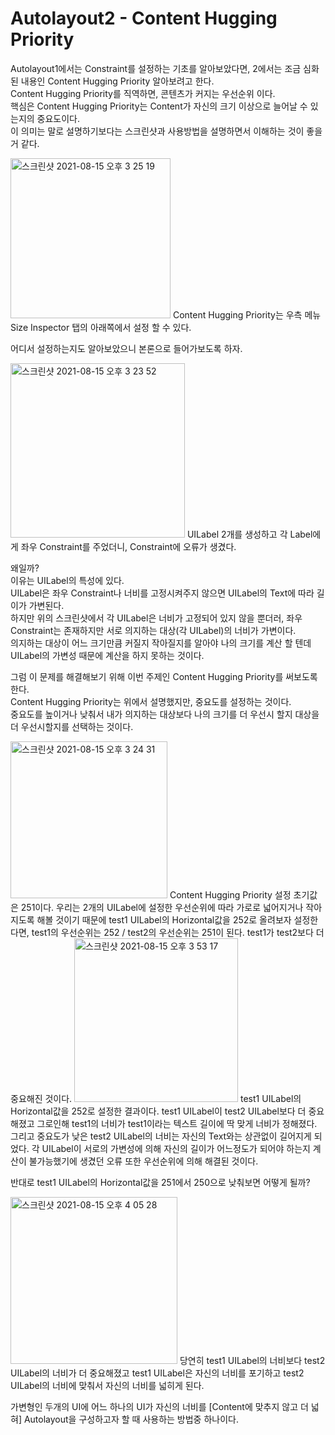 # Autolayout2 - Content Hugging Priority
Autolayout1에서는 Constraint를 설정하는 기초를 알아보았다면, 2에서는 조금 심화된 내용인 Content Hugging Priority 알아보려고 한다.  
Content Hugging Priority를 직역하면, 콘텐츠가 커지는 우선순위 이다.  
핵심은 Content Hugging Priority는 Content가 자신의 크기 이상으로 늘어날 수 있는지의 중요도이다.  
이 의미는 말로 설명하기보다는 스크린샷과 사용방법을 설명하면서 이해하는 것이 좋을 거 같다.  

<img width="256" alt="스크린샷 2021-08-15 오후 3 25 19" src="https://user-images.githubusercontent.com/55477102/129469527-89084b25-9656-4746-b071-b966b906feb9.png">  
Content Hugging Priority는 우측 메뉴 Size Inspector 탭의 아래쪽에서 설정 할 수 있다.  

어디서 설정하는지도 알아보았으니 본론으로 들어가보도록 하자.  

<img width="279" alt="스크린샷 2021-08-15 오후 3 23 52" src="https://user-images.githubusercontent.com/55477102/129469521-24153745-7108-4da9-804b-9c5ba1ca81fc.png">  
UILabel 2개를 생성하고 각 Label에게 좌우 Constraint를 주었더니, Constraint에 오류가 생겼다.  

왜일까?  
이유는 UILabel의 특성에 있다.  
UILabel은 좌우 Constraint나 너비를 고정시켜주지 않으면 UILabel의 Text에 따라 길이가 가변된다.  
하지만 위의 스크린샷에서 각 UILabel은 너비가 고정되어 있지 않을 뿐더러, 좌우 Constraint는 존재하지만 서로 의지하는 대상(각 UILabel)의 너비가 가변이다.  
의지하는 대상이 어느 크기만큼 커질지 작아질지를 알아야 나의 크기를 계산 할 텐데 UILabel의 가변성 때문에 계산을 하지 못하는 것이다.  

그럼 이 문제를 해결해보기 위해 이번 주제인 Content Hugging Priority를 써보도록 한다.  
Content Hugging Priority는 위에서 설명했지만, 중요도를 설정하는 것이다.  
중요도를 높이거나 낮춰서 내가 의지하는 대상보다 나의 크기를 더 우선시 할지 대상을 더 우선시할지를 선택하는 것이다.  

<img width="251" alt="스크린샷 2021-08-15 오후 3 24 31" src="https://user-images.githubusercontent.com/55477102/129469789-4c6abd3c-3155-466a-a1d7-bb4eeeb58769.png">  
Content Hugging Priority 설정 초기값은 251이다.  
우리는 2개의 UILabel에 설정한 우선순위에 따라 가로로 넓어지거나 작아지도록 해볼 것이기 때문에 test1 UILabel의 Horizontal값을 252로 올려보자  
설정한다면, test1의 우선순위는 252 / test2의 우선순위는 251이 된다.  
test1가 test2보다 더 중요해진 것이다.  

<img width="262" alt="스크린샷 2021-08-15 오후 3 53 17" src="https://user-images.githubusercontent.com/55477102/129469858-1a728747-8b28-4ef5-8b80-93ca75e268b8.png">  
test1 UILabel의 Horizontal값을 252로 설정한 결과이다.  
test1 UILabel이 test2 UILabel보다 더 중요해졌고 그로인해 test1의 너비가 test1이라는 텍스트 길이에 딱 맞게 너비가 정해졌다.  
그리고 중요도가 낮은 test2 UILabel의 너비는 자신의 Text와는 상관없이 길어지게 되었다.    
각 UILabel이 서로의 가변성에 의해 자신의 길이가 어느정도가 되어야 하는지 계산이 불가능했기에 생겼던 오류 또한 우선순위에 의해 해결된 것이다.  

반대로 test1 UILabel의 Horizontal값을 251에서 250으로 낮춰보면 어떻게 될까?  

<img width="267" alt="스크린샷 2021-08-15 오후 4 05 28" src="https://user-images.githubusercontent.com/55477102/129470103-055e3caa-4566-4e16-8d11-4696fb847284.png">  
당연히 test1 UILabel의 너비보다 test2 UILabel의 너비가 더 중요해졌고 test1 UILabel은 자신의 너비를 포기하고 test2 UILabel의 너비에 맞춰서 자신의 너비를 넓히게 된다.  

 가변형인 두개의 UI에 어느 하나의 UI가 자신의 너비를 [Content에 맞추지 않고 더 넓혀] Autolayout을 구성하고자 할 때 사용하는 방법중 하나이다.
